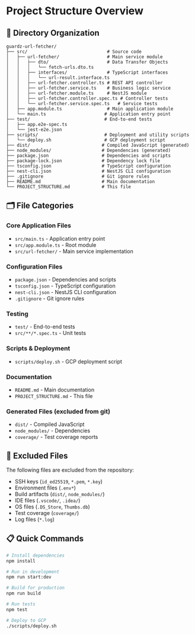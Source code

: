 # Project Structure Overview

## 📁 Directory Organization

```
guardz-url-fetcher/
├── src/                              # Source code
│   ├── url-fetcher/                  # Main service module
│   │   ├── dto/                      # Data Transfer Objects
│   │   │   └── fetch-urls.dto.ts
│   │   ├── interfaces/               # TypeScript interfaces
│   │   │   └── url-result.interface.ts
│   │   ├── url-fetcher.controller.ts # REST API controller
│   │   ├── url-fetcher.service.ts    # Business logic service
│   │   ├── url-fetcher.module.ts     # NestJS module
│   │   ├── url-fetcher.controller.spec.ts # Controller tests
│   │   └── url-fetcher.service.spec.ts   # Service tests
│   ├── app.module.ts                 # Main application module
│   └── main.ts                      # Application entry point
├── test/                            # End-to-end tests
│   ├── app.e2e-spec.ts
│   └── jest-e2e.json
├── scripts/                         # Deployment and utility scripts
│   └── deploy.sh                    # GCP deployment script
├── dist/                           # Compiled JavaScript (generated)
├── node_modules/                   # Dependencies (generated)
├── package.json                    # Dependencies and scripts
├── package-lock.json               # Dependency lock file
├── tsconfig.json                   # TypeScript configuration
├── nest-cli.json                   # NestJS CLI configuration
├── .gitignore                      # Git ignore rules
├── README.md                       # Main documentation
└── PROJECT_STRUCTURE.md            # This file
```

## 🗂️ File Categories

### Core Application Files
- `src/main.ts` - Application entry point
- `src/app.module.ts` - Root module
- `src/url-fetcher/` - Main service implementation

### Configuration Files
- `package.json` - Dependencies and scripts
- `tsconfig.json` - TypeScript configuration
- `nest-cli.json` - NestJS CLI configuration
- `.gitignore` - Git ignore rules

### Testing
- `test/` - End-to-end tests
- `src/**/*.spec.ts` - Unit tests

### Scripts & Deployment
- `scripts/deploy.sh` - GCP deployment script

### Documentation
- `README.md` - Main documentation
- `PROJECT_STRUCTURE.md` - This file

### Generated Files (excluded from git)
- `dist/` - Compiled JavaScript
- `node_modules/` - Dependencies
- `coverage/` - Test coverage reports

## 🚫 Excluded Files

The following files are excluded from the repository:
- SSH keys (`id_ed25519`, `*.pem`, `*.key`)
- Environment files (`.env*`)
- Build artifacts (`dist/`, `node_modules/`)
- IDE files (`.vscode/`, `.idea/`)
- OS files (`.DS_Store`, `Thumbs.db`)
- Test coverage (`coverage/`)
- Log files (`*.log`)

## 📋 Quick Commands

```bash
# Install dependencies
npm install

# Run in development
npm run start:dev

# Build for production
npm run build

# Run tests
npm test

# Deploy to GCP
./scripts/deploy.sh
```
